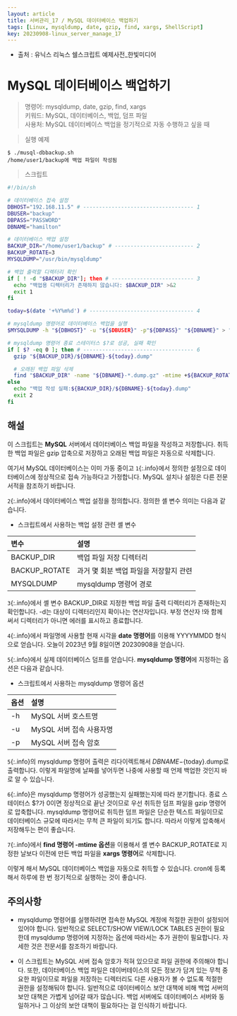 ```yaml
---
layout: article
title: 서버관리_17 / MySQL 데이터베이스 백업하기
tags: [Linux, mysqldump, date, gzip, find, xargs, ShellScript]
key: 20230908-linux_server_manage_17
---
```


- 출처 : 유닉스 리눅스 쉘스크립트 예제사전_한빛미디어

# MySQL 데이터베이스 백업하기

> 명령어: mysqldump, date, gzip, find, xargs  
> 키워드: MySQL, 데이터베이스, 백업, 덤프 파일  
> 사용처: MySQL 데이터베이스 백업을 정기적으로 자동 수행하고 싶을 때    

> 실행 예제  

```
$ ./musql-dbbackup.sh
/home/user1/backup에 백업 파일이 작성됨
```

> 스크립트

```bash
#!/bin/sh

# 데이터베이스 접속 설정
DBHOST="192.168.11.5" # ----------------------------------- 1
DBUSER="backup"
DBPASS="PASSWORD"
DBNAME="hamilton"

# 데이터베이스 백업 설정
BACKUP_DIR="/home/user1/backup" # ------------------------- 2
BACKUP_ROTATE=3
MYSQLDUMP="/usr/bin/mysqldump"

# 백업 출력할 디렉터리 확인
if [ ! -d "$BACKUP_DIR"]; then # -------------------------- 3
  echo "백업용 디렉터리가 존재하지 않습니다: $BACKUP_DIR" >&2
  exit 1
fi

today=$(date '+%Y%m%d') # --------------------------------- 4

# mysqldump 명령어로 데이터베이스 백업을 실행
$MYSQLDUMP -h "${DBHOST}" -u "${$DBUSER}" -p"${DBPASS}" "${DBNAME}" > "${BACKUP_DIR}/${DBNAME}-${today}.dump" # -- 5

# mysqldump 명령어 종료 스테이터스 $?로 성공, 실패 확인
if [ $? -eq 0 ]; then # ----------------------------------- 6
  gzip "${BACKUP_DIR}/${DBNAME}-${today}.dump"

  # 오래된 백업 파일 삭제
  find "$BACKUP_DIR" -name "${DBNAME}-*.dump.gz" -mtime +${BACKUP_ROTATE} | xargs rm -f # --- 7
else
  echo "백업 작성 실패:${BACKUP_DIR}/${DBNAME}-${today}.dump"
  exit 2
fi
```

## **해설**

이 스크립트는 **MySQL** 서버에서 데이터베이스 백업 파일을 작성하고 저장합니다. 취득한 백업 파일은 gzip 압축으로 저장하고 오래된 백업 파일은 자동으로 삭제합니다.

여기서 MySQL 데이터베이스는 이미 가동 중이고 `1`{:.info}에서 정의한 설정으로 데이터베이스에 정상적으로 접속 가능하다고 가정합니다. MySQL 설치나 설정은 다른 전문 서적을 참조하기 바랍니다.

`2`{:.info}에서 데이터베이스 백업 설정을 정의합니다. 정의한 셸 변수 의미는 다음과 같습니다.

- 스크립트에서 사용하는 백업 설정 관련 셸 변수

|변수|설명|
|:--|:---|
|BACKUP_DIR|백업 파일 저장 디렉터리|
|BACKUP_ROTATE|과거 몇 회분 백업 파일을 저장할지 관련|
|MYSQLDUMP|mysqldump 명령어 경로|

`3`{:.info}에서 셸 변수 BACKUP_DIR로 지정한 백업 파일 출력 디렉터리가 존재하는지 확인합니다. -d는 대상이 디렉터리인지 확이나는 연산자입니다. 부정 연산자 !와 함께 써서 디렉터리가 아니면 에러를 표시하고 종료합니다.

`4`{:.info}에서 파일명에 사용할 현재 시각을 **date 명령어**를 이용해 YYYYMMDD 형식으로 얻습니다. 오늘이 2023년 9월 8일이면 20230908을 얻습니다.

`5`{:.info}에서 실제 데이터베이스 덤프를 얻습니다. **mysqldump 명령어**에 지정하는 옵션은 다음과 같습니다.

- 스크립트에서 사용하는 mysqldump 명령어 옵션

|옵션|설명|
|:--|:---|
|-h|MySQL 서버 호스트명|
|-u|MySQL 서버 접속 사용자명|
|-p|MySQL 서버 접속 암호|

`5`{:.info}의 mysqldump 명령어 출력은 리다이렉트해서 ${DBNAME}-${today}.dump로 출력합니다. 이렇게 파일명에 날짜를 넣어두면 나중에 사용할 때 언제 백업한 것인지 바로 알 수 있습니다.

`6`{:.info}은 mysqldump 명령어가 성공했는지 실패했는지에 따라 분기합니다. 종료 스테이터스 $?가 0이면 정상적으로 끝난 것이므로 우선 취득한 덤프 파일을 gzip 명령어로 압축합니다. mysqldump 명령어로 취득한 덤프 파일은 단순한 텍스트 파일이므로 데이터베이스 규모에 따라서는 무척 큰 파일이 되기도 합니다. 따라서 이렇게 압축해서 저장해두는 편이 좋습니다.

`7`{:.info}에서 **find 명령어 -mtime 옵션**을 이용해서 셸 변수 BACKUP_ROTATE로 지정한 날보다 이전에 만든 백업 파일을 **xargs 명령어**로 삭제합니다.

이렇게 해서 MySQL 데이터베이스 백업을 자동으로 취득할 수 있습니다. cron에 등록해서 하루에 한 번 정기적으로 실행하는 것이 좋습니다.

## **주의사항**

- mysqldump 명령어를 실행하려면 접속한 MySQL 계정에 적절한 권한이 설정되어 있어야 합니다. 일반적으로 SELECT/SHOW VIEW/LOCK TABLES 권한이 필요한데 mysqldump 명령어에 지정하는 옵션에 따라서는 추가 권한이 필요합니다. 자세한 것은 전문서를 참조하기 바랍니다.

- 이 스크립트는 MySQL 서버 접속 암호가 적혀 있으므로 파일 권한에 주의해야 합니다. 또한, 데이터베이스 백업 파일은 데이버테이스의 모든 정보가 담겨 있는 무척 중요한 파일이므로 파일을 저장하는 디렉터리도 다른 사용자가 볼 수 없도록 적절한 권한을 설정해둬야 합니다. 일반적으로 데이터베이스 보안 대책에 비해 백업 서버의 보안 대책은 가볍게 넘어갈 때가 많습니다. 백업 서버에도 데이터베이스 서버와 동일하거나 그 이상의 보안 대책이 필요하다는 걸 인식하기 바랍니다.